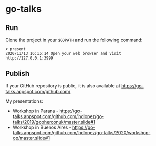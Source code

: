 # go-talks

## Run

Clone the project in your `$GOPATH` and run the following command:

```
✗ present
2020/11/13 16:15:14 Open your web browser and visit http://127.0.0.1:3999
````

## Publish

If your GitHub repository is public, it is also available at https://go-talks.appspot.com/github.com/<username>

My presentations:

* Workshop in Parana -  https://go-talks.appspot.com/github.com/hdlopez/go-talks/2019/gopherconuk/master.slide#1 
* Workshop in Buenos Aires - https://go-talks.appspot.com/github.com/hdlopez/go-talks/2020/workshop-op/master.slide#1